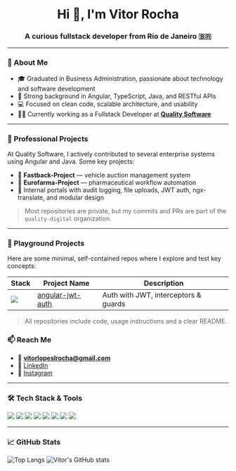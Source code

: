 <h1 align="center">Hi 👋, I'm Vitor Rocha</h1>
<h3 align="center">A curious fullstack developer from Rio de Janeiro 🇧🇷</h3>

---

### 💼 About Me

- 🎓 Graduated in Business Administration, passionate about technology and software development  
- 🧠 Strong background in Angular, TypeScript, Java, and RESTful APIs  
- 💻 Focused on clean code, scalable architecture, and usability  
- 👨‍💻 Currently working as a Fullstack Developer at **[Quality Software](https://github.com/quality-digital)**  

---

### 🚀 Professional Projects

At Quality Software, I actively contributed to several enterprise systems using Angular and Java. Some key projects:

- 🚗 **Fastback-Project** — vehicle auction management system  
- 💊 **Eurofarma-Project** — pharmaceutical workflow automation  
- 📁 Internal portals with audit logging, file uploads, JWT auth, ngx-translate, and modular design  

> Most repositories are private, but my commits and PRs are part of the `quality-digital` organization.

---

### 🧪 Playground Projects

Here are some minimal, self-contained repos where I explore and test key concepts:

| Stack       | Project Name | Description |
|-------------|--------------|-------------|
|   <img src="https://img.shields.io/badge/-Angular-DD0031?style=flat-square&logo=angular&logoColor=white" />| [angular-jwt-auth](https://github.com/vitorllr/angular-jwt-auth) | Auth with JWT, interceptors & guards |

> All repositories include code, usage instructions and a clear README.

### 📫 Reach Me

- 📧 **vitorlopeslrocha@gmail.com**  
- 💼 [LinkedIn](https://www.linkedin.com/in/vitor-rocha-236520209/)  
- 📸 [Instagram](https://instagram.com/vitorllr)

---

### 🛠️ Tech Stack & Tools

<p align="left">
  <img src="https://img.shields.io/badge/-Angular-DD0031?style=flat-square&logo=angular&logoColor=white" />
  <img src="https://img.shields.io/badge/-TypeScript-3178C6?style=flat-square&logo=typescript&logoColor=white" />
  <img src="https://img.shields.io/badge/-Java-007396?style=flat-square&logo=java&logoColor=white" />
  <img src="https://img.shields.io/badge/-Spring%20Boot-6DB33F?style=flat-square&logo=spring-boot&logoColor=white" />
  <img src="https://img.shields.io/badge/-RxJS-B7178C?style=flat-square&logo=reactivex&logoColor=white" />
  <img src="https://img.shields.io/badge/-SCSS-CC6699?style=flat-square&logo=sass&logoColor=white" />
  <img src="https://img.shields.io/badge/-Bootstrap-7952B3?style=flat-square&logo=bootstrap&logoColor=white" />
  <img src="https://img.shields.io/badge/-Git-F05032?style=flat-square&logo=git&logoColor=white" />
</p>

---

### 📈 GitHub Stats

![Top Langs](https://github-readme-stats.vercel.app/api/top-langs/?username=vitorllr&layout=compact&langs_count=8)
![Vitor's GitHub stats](https://github-readme-stats.vercel.app/api?username=vitorllr&show_icons=true)

